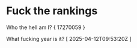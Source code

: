 # Fuck the rankings

Who the hell am I?
{ 17270059 }

What fucking year is it?
[ 2025-04-12T09:53:20Z ]
